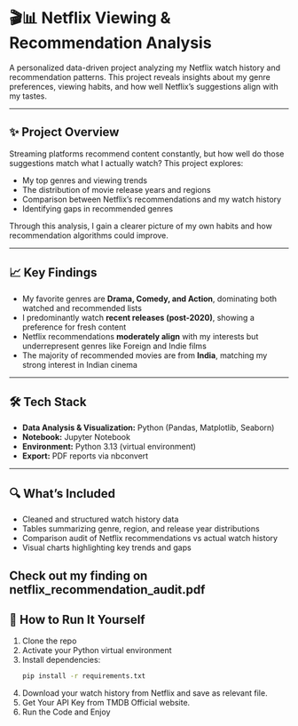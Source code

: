 # 🎬📊 Netflix Viewing & Recommendation Analysis

A personalized data-driven project analyzing my Netflix watch history and recommendation patterns. This project reveals insights about my genre preferences, viewing habits, and how well Netflix’s suggestions align with my tastes.

---

## ✨ Project Overview

Streaming platforms recommend content constantly, but how well do those suggestions match what I actually watch? This project explores:

- My top genres and viewing trends  
- The distribution of movie release years and regions  
- Comparison between Netflix’s recommendations and my watch history  
- Identifying gaps in recommended genres  

Through this analysis, I gain a clearer picture of my own habits and how recommendation algorithms could improve.

---

## 📈 Key Findings

- My favorite genres are **Drama, Comedy, and Action**, dominating both watched and recommended lists  
- I predominantly watch **recent releases (post-2020)**, showing a preference for fresh content  
- Netflix recommendations **moderately align** with my interests but underrepresent genres like Foreign and Indie films  
- The majority of recommended movies are from **India**, matching my strong interest in Indian cinema  

---

## 🛠 Tech Stack

- **Data Analysis & Visualization:** Python (Pandas, Matplotlib, Seaborn)  
- **Notebook:** Jupyter Notebook  
- **Environment:** Python 3.13 (virtual environment)  
- **Export:** PDF reports via nbconvert  

---

## 🔍 What’s Included

- Cleaned and structured watch history data  
- Tables summarizing genre, region, and release year distributions  
- Comparison audit of Netflix recommendations vs actual watch history  
- Visual charts highlighting key trends and gaps


Check out my finding on netflix_recommendation_audit.pdf
---

## 📂 How to Run It Yourself

1. Clone the repo  
2. Activate your Python virtual environment  
3. Install dependencies:  
   ```bash
   pip install -r requirements.txt
4. Download your watch history from Netflix and save as relevant file.
5. Get Your API Key from TMDB Official website.
6. Run the Code and Enjoy
